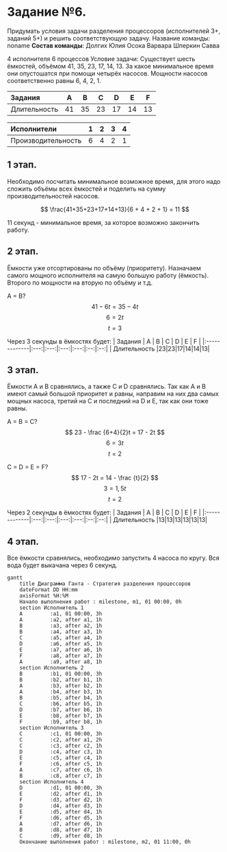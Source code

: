 # Задание №6. 
Придумать условия задачи разделения процессоров (исполнителей 3+, заданий 5+) и решить соответствующую задачу.
Название команды: noname 
**Состав команды**: 
Долгих Юлия 
Осока Варвара
Шперкин Савва 

4 исполнителя 6 процессов
Условие задачи:
Существует шесть ёмкостей, объёмом 41, 35, 23, 17, 14, 13. За какое минимальное время они опустошатся при помощи четырёх насосов. Мощности насосов соответственно равны 6, 4, 2, 1.


| Задания      |  A  |  B  |  C  |  D  |  E  |  F  |
|:-------------|:---:|:---:|:---:|:---:|:--:|:--:|
| Длительность |41|35|23|17|14|13|

| Исполнители        |  1  |  2  |  3  |  4  |
|:-------------------|:---:|:---:|:---:|:---:|
| Производительность |6|4|2|1|

## 1 этап.
Необходимо посчитать минимальное возможное время, для этого надо сложить объёмы всех ёмкостей и поделить на сумму производительностей насосов.

$$
\frac{41+35+23+17+14+13}{6 + 4 + 2 + 1} = 11
$$

11 секунд - минимальное время, за которое возможно закончить работу.

## 2 этап.
Ёмкости уже отсортированы по объёму (приоритету). Назначаем самого мощного исполнителя на самую большую работу (ёмкость). Второго по мощности на вторую по объёму и т.д.

A = B?
$$
41 - 6t = 35 - 4t 
$$
$$
6 = 2t
$$
$$
t = 3
$$

Через 3 секунды в ёмкостях будет:
| Задания      |  A  |  B  |  C  |  D  |  E  |  F  |
|:-------------|:---:|:---:|:---:|:---:|:--:|:--:|
| Длительность |23|23|17|14|14|13|

## 3 этап.

Ёмкости A и B сравнялись, а также C и D сравнялись. Так как A и B имеют самый большой приоритет и равны, направим на них два самых мощных насоса, третий на C и последний на D и E, так как они тоже равны.

A = B = C?
$$
23 - \frac {6+4}{2}t = 17 - 2t 
$$
$$
6 = 3t
$$
$$
t = 2
$$

C = D = E = F?
$$
17 - 2t = 14 - \frac {t}{2}
$$
$$
3 = 1,5t
$$
$$
t = 2
$$

Через 2 секунды в ёмкостях будет:
| Задания      |  A  |  B  |  C  |  D  |  E  |  F  |
|:-------------|:---:|:---:|:---:|:---:|:--:|:--:|
| Длительность |13|13|13|13|13|13|


## 4 этап.
Все ёмкости сравнялись, необходимо запустить 4 насоса по кругу. Вся вода будет выкачана через 6 секунд.
```mermaid
gantt
    title Диаграмма Ганта - Стратегия разделения процессоров
    dateFormat DD HH:mm    
    axisFormat %H:%M
    Начало выполнения работ : milestone, m1, 01 00:00, 0h
    section Исполнитель 1
    A         :a1, 01 00:00, 3h
    A         :a2, after a1, 1h
    B         :a3, after a2, 1h
    B         :a4, after a3, 1h
    C         :a5, after a4, 1h
    D         :a6, after a5, 1h
    E         :a7, after a6, 1h
    F         :a8, after a7, 1h
    A         :a9, after a8, 1h
    section Исполнитель 2
    B         :b1, 01 00:00, 3h
    B         :b2, after b1, 1h
    A         :b3, after b2, 1h
    A         :b4, after b3, 1h
    B         :b5, after b4, 1h
    C         :b6, after b5, 1h
    D         :b7, after b6, 1h
    E         :b8, after b7, 1h
    F         :b9, after b8, 1h
    section Исполнитель 3
    C         :c1, 01 00:00, 3h
    C         :c2, after a1, 2h
    C         :c3, after c2, 1h
    D         :c4, after c3, 1h
    E         :c5, after c4, 1h
    F         :c6, after c5, 1h
    A         :c7, after c6, 1h
    B         :c8, after c7, 1h
    section Исполнитель 4
    D         :d1, 01 00:00, 3h
    E         :d2, after d1, 1h
    F         :d3, after d2, 1h
    D         :d4, after d3, 1h
    E         :d5, after d4, 1h
    F         :d6, after d5, 1h
    A         :d7, after d6, 1h
    B         :d8, after d7, 1h
    C         :d9, after d8, 1h
    Окончание выполнения работ : milestone, m2, 01 11:00, 0h
```
